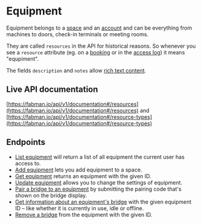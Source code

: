 # Equipment

Equipment belongs to a [space](spaces.md) and an [account](accounts.md) and can be everything from machines to doors, check-in terminals or meeting rooms.

They are called `resources` in the API for historical reasons. So whenever you see a `resource` attribute (eg. on a [booking](bookings.md) or in the [access log](log.md)) it means "equpiment".

The fields `description` and `notes` allow [rich text content](rich_text.md).

## Live API documentation
[https://fabman.io/api/v1/documentation#/resources](https://fabman.io/api/v1/documentation#/resources) and [https://fabman.io/api/v1/documentation#/resource-types](https://fabman.io/api/v1/documentation#/resource-types)

## Endpoints

- [List equipment](https://fabman.io/api/v1/documentation#!/resources/getResources) will return a list of all equipment the current user has access to.
- [Add equipment](https://fabman.io/api/v1/documentation#!/resources/postResources) lets you add equipment to a space.
- [Get equipment](https://fabman.io/api/v1/documentation#!/resources/getResourcesId) returns an equipment with the given ID.
- [Update equipment](https://fabman.io/api/v1/documentation#!/resources/putResourcesId) allows you to change the settings of equipment.
- [Pair a bridge to an equipment](https://fabman.io/api/v1/documentation#!/resources/putResourcesIdBridge) by submitting the pairing code that's shown on the bridge display.
- [Get information about an equipment's bridge](https://fabman.io/api/v1/documentation#!/resources/putResourcesIdBridge) with the given equipment ID – like whether it is currently in use, idle or offline.
- [Remove a bridge](https://fabman.io/api/v1/documentation#!/resources/deleteResourcesIdBridge) from the equipment with the given ID.
